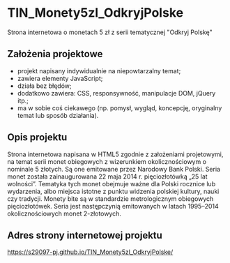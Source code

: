 # TIN_Monety5zl_OdkryjPolske
Strona internetowa o monetach 5 zł z serii tematycznej "Odkryj Polskę"

## Założenia projektowe
- projekt napisany indywidualnie na niepowtarzalny temat;
- zawiera elementy JavaScript;
- działa bez błędów;
- dodatkowo zawiera: CSS, responsywność, manipulacje DOM, jQuery itp.;
- ma w sobie coś ciekawego (np. pomysł, wygląd, koncepcję, oryginalny temat lub sposób działania).

## Opis projektu
Strona internetowa napisana w HTML5 zgodnie z założeniami projetowymi, na temat serii monet obiegowych z wizerunkiem okolicznościowym o nominale 5 złotych. Są one emitowane przez Narodowy Bank Polski. Seria monet została zainaugurowana 22 maja 2014 r. pięciozłotówką „25 lat wolności”. Tematyka tych monet obejmuje ważne dla Polski rocznice lub wydarzenia, albo miejsca istotne z punktu widzenia polskiej kultury, nauki czy tradycji. Monety bite są w standardzie metrologicznym obiegowych pięciozłotówek. Seria jest następczynią emitowanych w latach 1995–2014 okolicznościowych monet 2-złotowych.

## Adres strony internetowej projektu
<https://s29097-pj.github.io/TIN_Monety5zl_OdkryjPolske/>
